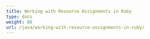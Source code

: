 ```yaml
---
title: Working with Resource Assignments in Ruby
type: docs
weight: 80
url: /java/working-with-resource-assignments-in-ruby/
---
```

